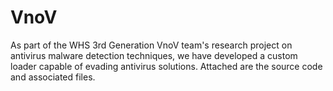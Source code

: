 # VnoV
As part of the WHS 3rd Generation VnoV team's research project on antivirus malware detection techniques, we have developed a custom loader capable of evading antivirus solutions. Attached are the source code and associated files.
